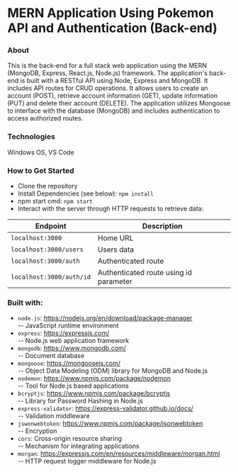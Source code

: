 # MERN Application Using Pokemon API and Authentication (Back-end)

### About
This is the back-end for a full stack web application using the MERN (MongoDB, Express, React.js, Node.js) framework. The application's back-end is built with a RESTful API using Node, Express and MongoDB. It includes API routes for CRUD operations. It allows users to create an account (POST), retrieve account information (GET), update information (PUT) and delete their account (DELETE). The application utilizes Mongoose to interface with the database (MongoDB) and includes authentication to access authorized routes.

### Technologies
Windows OS, VS Code

### How to Get Started
* Clone the repository
* Install Dependencies (see below): `npm install`
* npm start cmd: `npm start`
* Interact with the server through HTTP requests to retrieve data:

| Endpoint | Description |
| --- | --- 
| `localhost:3000` | Home URL |
| `localhost:3000/users` | Users data |
| `localhost:3000/auth` | Authenticated route |
| `localhost:3000/auth/id` | Authenticated route using id parameter |

### Built with:
* `node.js`: https://nodejs.org/en/download/package-manager
<br>-- JavaScript runtime environment
* `express`: https://expressjs.com/
<br>-- Node.js web application framework
* `mongodb`: https://www.mongodb.com/
<br>-- Document database
* `mongoose`: https://mongoosejs.com/
<br>-- Object Data Modeling (ODM) library for MongoDB and Node.js
* `nodemon`: https://www.npmjs.com/package/nodemon
<br>-- Tool for Node.js based applications
* `bcryptjs`: https://www.npmjs.com/package/bcryptjs
<br>-- Library for Password Hashing in Node.js
* `express-validator`: https://express-validator.github.io/docs/
<br>-- Validation middleware
* `jswonwebtoken`: https://www.npmjs.com/package/jsonwebtoken
<br>-- Encryption
* `cors`: Cross-origin resource sharing
<br>-- Mechanism for integrating applications
* `morgan`: https://expressjs.com/en/resources/middleware/morgan.html
<br>-- HTTP request logger middleware for Node.js
